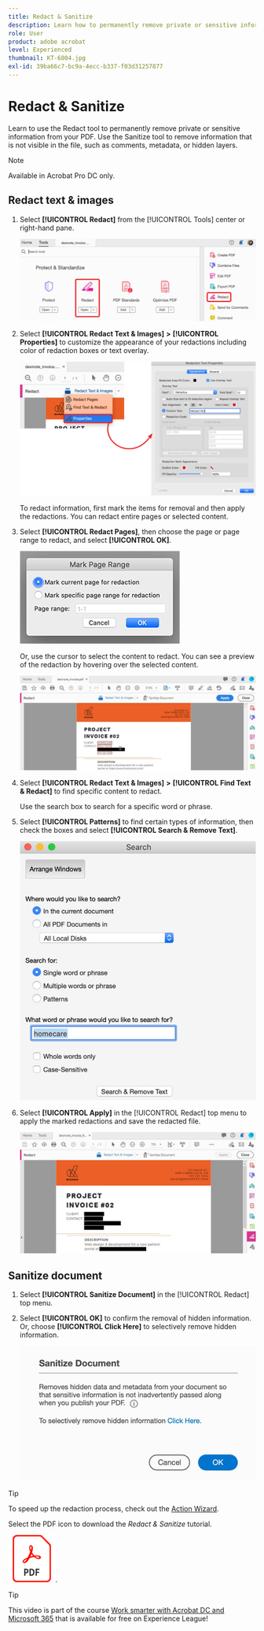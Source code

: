 ```yaml
---
title: Redact & Sanitize
description: Learn how to permanently remove private or sensitive information from your PDF
role: User
product: adobe acrobat
level: Experienced
thumbnail: KT-6804.jpg
exl-id: 39ba66c7-bc9a-4ecc-b337-f03d31257877
---
```

# Redact & Sanitize

Learn to use the Redact tool to permanently remove private or sensitive information from your PDF. Use the Sanitize tool to remove information that is not visible in the file, such as comments, metadata, or hidden layers.

>[!NOTE]
>
>Available in Acrobat Pro DC only.

## Redact text & images

1. Select **[!UICONTROL Redact]** from the [!UICONTROL Tools] center or right-hand pane.

    ![Redact Step 1](../assets/Redact_1.png)

1. Select **[!UICONTROL Redact Text & Images]** **>** **[!UICONTROL Properties]** to customize the appearance of your redactions including color of redaction boxes or text overlay.

    ![Redact Step 2](../assets/Redact_2.png)

    To redact information, first mark the items for removal and then apply the redactions. You can redact entire pages or selected content. 

1. Select **[!UICONTROL Redact Pages]**, then choose the page or page range to redact, and select **[!UICONTROL OK]**.

    ![Redact Step 4](../assets/Redact_3.png)

    Or, use the cursor to select the content to redact. You can see a preview of the redaction by hovering over the selected content.

    ![Redact Step 5a](../assets/Redact_4.png)

1. Select **[!UICONTROL Redact Text & Images]** **>** **[!UICONTROL Find Text & Redact]** to find specific content to redact.

    Use the search box to search for a specific word or phrase. 

1. Select **[!UICONTROL Patterns]** to find certain types of information, then check the boxes and select **[!UICONTROL Search & Remove Text]**.

    ![Redact Step 5b](../assets/Redact_5.png)

1. Select **[!UICONTROL Apply]** in the [!UICONTROL Redact] top menu to apply the marked redactions and save the redacted file.

    ![Redact Step 6](../assets/Redact_6.png)

## Sanitize document

1. Select **[!UICONTROL Sanitize Document]** in the [!UICONTROL Redact] top menu.

1. Select **[!UICONTROL OK]** to confirm the removal of hidden information. Or, choose **[!UICONTROL Click Here]** to selectively remove hidden information.

    ![Sanitize Step 2](../assets/Redact_7.png)

>[!TIP]
>
>To speed up the redaction process, check out the [Action Wizard](../advanced-tasks/action.md).

Select the PDF icon to download the *Redact & Sanitize* tutorial.

[![Download Redact & Sanitize tutorial](../assets/acrobat_PDF_96.png)](../assets/AcrobatDCRedact.pdf).

>[!TIP]
>
>This video is part of the course [Work smarter with Acrobat DC and Microsoft 365](https://experienceleague.adobe.com/?recommended=Acrobat-U-1-2021.microsoft365) that is available for free on Experience League!
